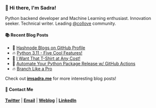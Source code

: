 ### :wave: Hi there, I'm Sadra!
Python backend developer and Machine Learning enthusiast. Innovation seeker. Technical writer. Leading [@collove](https://github.com/collove) community.
  
#### :books: Recent Blog Posts
<!-- BLOGPOSTS:START -->
 - 🚀 [Hashnode Blogs on GitHub Profile](https://imsadra.me/hashnode-blogs-on-github-profile)
 - 🔥 [Python 3.11 - Five Cool Features!](https://imsadra.me/python-311-five-cool-features)
 - 💯 [I Want That T-Shirt at Any Cost!](https://imsadra.me/i-want-that-t-shirt-at-any-cost)
 - 🚀 [Automate Your Python Package Release w/ GitHub Actions](https://imsadra.me/automate-your-python-package-release-w-github-actions)
 - 🔥 [Branch Like a Pro](https://imsadra.me/branch-like-a-pro)<!-- BLOGPOSTS:END -->

Check out [__imsadra.me__](https://imsadra.me) for more interesting blog posts!

#### :call_me_hand: Contact Me
[__Twitter__](https://twitter.com/lnxpylnxpy) | [__Email__](mailto:lnxpylnxpy@gmail.com) | [__Weblog__](https://imsadra.me) | [__LinkedIn__](https://www.linkedin.com/in/sadra-yahyapour/)
